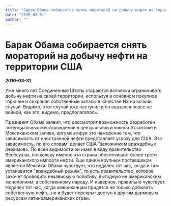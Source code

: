 ```yaml
---
title: "Барак Обама собирается снять мораторий на добычу нефти на территории США"
date: "2010-03-31"
author: ""
---
```


# Барак Обама собирается снять мораторий на добычу нефти на территории США

**2010-03-31** 

Уже много лет Соединенные Штаты стараются всячески ограничивать добычу нефти на своей территории, используя в основном покупное горючее и сохраняя собственные запасы в качестве НЗ на всякий случай. Видимо, этот случай уже наступил и он оказался вовсе не войной, как это, видимо, предполагалось.

Президент Обама заявил, что рассмотрит возможность разработки потенциальных месторождений в центральной и южной Атлантике и Мексиканском заливе, аргументируя это намерение тем, что зависимость от иностранной нефти представляет угрозу для США. Эта зависимость, по его словам, делает США "заложником враждебных режимов». По всей видимости он имел в виду правительство Венесуэлы, поскольку именно эта страна обеспечивает более трети американского импорта нефти. Еще одним крупным поставщиком является Мексика. Обама чувствует, что недалек тот час, когда и там установится "враждебный режим", то есть правительство, которое захочет проводить независмую политику, выгодную не американским монополиям, а собственному народу. И наверное, правильно чувствует. Недалек тот час, когда американцам придется не только добывать собственную нефть, но и будет перекрыт доступ к другим дармовым ресурсам латиноамериканских стран.
